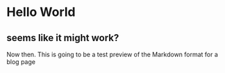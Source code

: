 # Hello World

## seems like it might work?

Now then.  This is going to be a test preview of the Markdown format for a blog page
